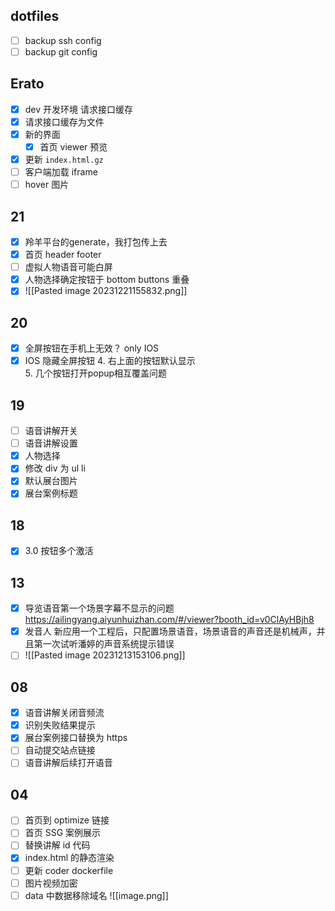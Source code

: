 ## dotfiles

- [ ] backup ssh config
- [ ] backup git config
## Erato

- [x] dev 开发环境 请求接口缓存
- [x] 请求接口缓存为文件
- [x] 新的界面
	- [x] 首页 viewer 预览
- [x] 更新 `index.html.gz`
- [ ] 客户端加载 iframe
- [ ] hover 图片
## 21

- [x] 羚羊平台的generate，我打包传上去
- [x] 首页 header footer
- [ ] 虚拟人物语音可能白屏
- [x] 人物选择确定按钮于 bottom buttons 重叠
- [x] ![[Pasted image 20231221155832.png]]
## 20

- [x] 全屏按钮在手机上无效？  only IOS
- [x] IOS 隐藏全屏按钮
4. 右上面的按钮默认显示  
5. 几个按钮打开popup相互覆盖问题
## 19

- [ ] 语音讲解开关
- [ ] 语音讲解设置
- [x] 人物选择
- [x] 修改 div 为 ul li
- [x] 默认展台图片
- [x] 展台案例标题
## 18

- [x] 3.0 按钮多个激活
## 13

- [x] 导览语音第一个场景字幕不显示的问题 https://ailingyang.aiyunhuizhan.com/#/viewer?booth_id=v0ClAyHBjh8
- [x] 发音人 新应用一个工程后，只配置场景语音，场景语音的声音还是机械声，并且第一次试听潘婷的声音系统提示错误
- [ ] ![[Pasted image 20231213153106.png]]
## 08

- [x] 语音讲解关闭音频流
- [x] 识别失败结果提示
- [x] 展台案例接口替换为 https
- [ ] 自动提交站点链接
- [ ] 语音讲解后续打开语音
## 04

- [ ] 首页到 optimize 链接
- [ ] 首页 SSG 案例展示
- [ ] 替换讲解 id 代码
- [x] index.html 的静态渲染
- [ ] 更新 coder dockerfile
- [ ] 图片视频加密
- [ ] data 中数据移除域名
![[image.png]]
